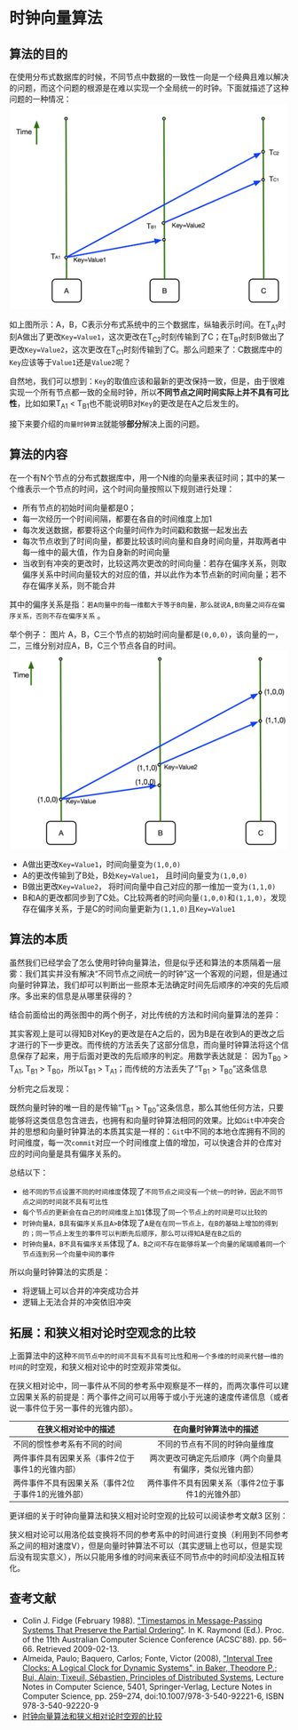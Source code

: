 # 时钟向量算法

## 算法的目的

在使用分布式数据库的时候，不同节点中数据的一致性一向是一个经典且难以解决的问题，而这个问题的根源是在难以实现一个全局统一的时钟。下面就描述了这种问题的一种情况：
![picture1](https://github.com/XuLei123456789/Vctor_clock/blob/master/picture1.png)

如上图所示：A，B，C表示分布式系统中的三个数据库，纵轴表示时间。在T<sub>A1</sub>时刻A做出了更改`Key=Value1`，这次更改在T<sub>C2</sub>时刻传输到了C；在T<sub>B1</sub>时刻B做出了更改`Key=Value2`，这次更改在T<sub>C1</sub>时刻传输到了C。那么问题来了：C数据库中的`Key`应该等于`Value1`还是`Value2`呢？

自然地，我们可以想到：`Key`的取值应该和最新的更改保持一致，但是，由于很难实现一个所有节点都一致的全局时钟，所以**不同节点之间时间实际上并不具有可比性**，比如如果T<sub>A1</sub> < T<sub>B1</sub>也不能说明B对`Key`的更改是在A之后发生的。

接下来要介绍的`向量时钟算法`就能够**部分**解决上面的问题。

## 算法的内容
在一个有N个节点的分布式数据库中，用一个N维的向量来表征时间；其中的某一个维表示一个节点的时间，这个时间向量按照以下规则进行处理：

- 所有节点的初始时间向量都是0；
- 每一次经历一个时间间隔，都要在各自的时间维度上加1
- 每次发送数据，都要将这个向量时间作为时间戳和数据一起发出去
- 每次节点收到了时间向量，都要比较该时间向量和自身时间向量，并取两者中每一维中的最大值，作为自身新的时间向量
- 当收到有冲突的更改时，比较这两次更改的时间向量：若存在偏序关系，则取偏序关系中时间向量较大的对应的值，并以此作为本节点新的时间向量；若不存在偏序关系，则不能合并

其中的偏序关系是指：`若A向量中的每一维都大于等于B向量，那么就说A,B向量之间存在偏序关系，否则不存在偏序关系` 。

举个例子：
图片
A，B，C三个节点的初始时间向量都是`(0,0,0)`，该向量的一，二，三维分别对应A，B，C三个节点各自的时间。
![picture2](https://github.com/XuLei123456789/Vctor_clock/blob/master/picture2.png)

- A做出更改`Key=Value1`，时间向量变为`(1,0,0)`
- A的更改传输到了B处，B处`Key=Value1`， 且时间向量变为`(1,0,0)`
- B做出更改`Key=Value2`， 将时间向量中自己对应的那一维加一变为`(1,1,0)`
- B和A的更改都同步到了C处。C比较两者的时间向量`(1,0,0)`和`(1,1,0)`，发现存在偏序关系，于是C的时间向量更新为`(1,1,0)`且`Key=Value1`

## 算法的本质
虽然我们已经学会了怎么使用时钟向量算法，但是似乎还和算法的本质隔着一层雾：我们其实并没有解决“不同节点之间统一的时钟”这一个客观的问题，但是通过向量时钟算法，我们却可以判断出一些原本无法确定时间先后顺序的冲突的先后顺序。多出来的信息是从哪里获得的？

结合前面给出的两张图中的两个例子，对比传统的方法和时间向量算法的差异：

其实客观上是可以得知B对Key的更改是在A之后的，因为B是在收到A的更改之后才进行的下一步更改。而传统的方法丢失了这部分信息，而向量时钟算法将这个信息保存了起来，用于后面对更改的先后顺序的判定。用数学表达就是：
因为T<sub>B0</sub> > T<sub>A1</sub>, T<sub>B1</sub> > T<sub>B0</sub>，所以T<sub>B1</sub> > T<sub>A1</sub>；而传统的方法丢失了“T<sub>B1</sub> > T<sub>B0</sub>”这条信息

分析完之后发现：

既然向量时钟的唯一目的是传输“T<sub>B1</sub> > T<sub>B0</sub>”这条信息，那么其他任何方法，只要能够将这类信息包含进去，也拥有和向量时钟算法相同的效果。比如`Git`中冲突合并的思想和向量时钟算法的本质其实是一样的：`Git`中不同的本地仓库拥有不同的时间维度，每一次`commit`对应一个时间维度上值的增加，可以快速合并的仓库对应的时间向量是具有偏序关系的。


总结以下：

- `给不同的节点设置不同的时间维度`体现了`不同节点之间没有一个统一的时钟，因此不同节点之间的时间就不具有可比性`
- `每个节点的更新会在自己的时间维度上加1`体现了`同一个节点上的时间是可以比较的`
- `时钟向量A，B具有偏序关系且A>B`体现了`A是在在同一节点上，在B的基础上增加的得到的；同一节点上发生的事件可以判断先后顺序，那么可以得知A是在B之后的`
- `时钟向量A，B不具有偏序关系`体现了`A，B之间不存在能够将某一个向量的尾端顺着同一个节点连到另一个向量中间的事件`

所以向量时钟算法的实质是：

- 将逻辑上可以合并的冲突成功合并
- 逻辑上无法合并的冲突依旧冲突



## 拓展：和狭义相对论时空观念的比较
上面算法中的这种`不同节点中的时间不具有不具有可比性`和`用一个多维的时间来代替一维的时间`的时空观，和狭义相对论中的时空观非常类似。

在狭义相对论中，同一事件从不同的参考系中观察是不一样的，而两次事件可以建立因果关系的前提是：两个事件之间可以用等于或小于光速的速度传递信息（或者说一事件位于另一事件的光锥内部）。

| 在狭义相对论中的描述 | 在向量时钟算法中的描述 |
| ------------- |:-------------:|
| 不同的惯性参考系有不同的时间 | 不同的节点有不同的时钟向量维度 |
| 两件事件具有因果关系（事件2位于事件1的光锥内部）| 两次更改可确定先后顺序（两个向量具有偏序，类似光锥内部） |
|两件事件不具有因果关系（事件2位于事件1的光锥外部） | 两件事件不具有因果关系（事件2位于事件1的光锥外部）|
更详细的关于时钟向量算法和狭义相对论时空观的比较可以阅读参考文献3
区别：

狭义相对论可以用洛伦兹变换将不同的参考系中的时间进行变换（利用到不同参考系之间的相对速度V），但是向量时钟算法不可以（其实逻辑上也可以，但是实现后没有现实意义），所以只能用多维的时间来表征不同节点中的时间却没法相互转化。

## 查考文献
-  Colin J. Fidge (February 1988). ["Timestamps in Message-Passing Systems That Preserve the Partial Ordering"](http://zoo.cs.yale.edu/classes/cs426/2012/lab/bib/fidge88timestamps.pdf). In K. Raymond (Ed.). Proc. of the 11th Australian Computer Science Conference (ACSC'88). pp. 56–66. Retrieved 2009-02-13.
- Almeida, Paulo; Baquero, Carlos; Fonte, Victor (2008), ["Interval Tree Clocks: A Logical Clock for Dynamic Systems", in Baker, Theodore P.; Bui, Alain; Tixeuil, Sébastien, Principles of Distributed Systems](http://gsd.di.uminho.pt/members/cbm/ps/itc2008.pdf), Lecture Notes in Computer Science, 5401, Springer-Verlag, Lecture Notes in Computer Science, pp. 259–274, doi:10.1007/978-3-540-92221-6, ISBN 978-3-540-92220-9
- [时钟向量算法和狭义相对论时空观的比较](https://www.zhihu.com/question/30084741/answer/71115362)
